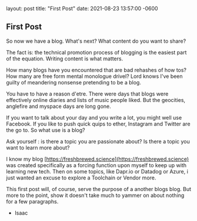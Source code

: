 layout: post
title: "First Post"
date: 2021-08-23 13:57:00 -0600

## First Post

So now we have a blog. What's next?  What content do you want to share? 

The fact is: the technical promotion process of blogging is the easiest part of the equation.  Writing content is what matters.  

How many blogs have you encountered that are bad rehashes of how tos? How many are free form mental monologue drivel? Lord knows I've been guilty of meandering nonsense pretending to be a blog.

You have to have a reason d'etre.  There were days that blogs were effectively online diaries and lists of music people liked.  But the geocities, anglefire and myspace days are long gone.  

If you want to talk about your day and you write a lot, you might well use Facebook.  If you like to push quick quips to ether, Instagram and Twitter are the go to.  So what use is a blog?

Ask yourself : is there a topic you are passionate about?  Is there a topic you want to learn more about?

I know my blog [https://freshbrewed.science](https://freshbrewed.science) was created specifically as a forcing function upon myself to keep up with learning new tech.  Then on some topics, like Dapr.io or Datadog or Azure, i just wanted an excuse to explore a Toolchain or Vendor more.

This first post will, of course, serve the purpose of a another blogs blog.  But more to the point, show it doesn't take much to yammer on about nothing for a few paragraphs.

- Isaac
